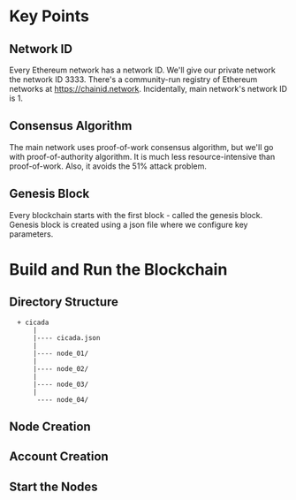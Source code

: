 # Key Points

## Network ID
Every Ethereum network has a network ID. We'll give our private network the network ID 3333. There's a community-run registry of Ethereum networks at https://chainid.network. Incidentally, main network's network ID is 1. 

## Consensus Algorithm
The main network uses proof-of-work consensus algorithm, but we'll go with proof-of-authority algorithm. It is much less resource-intensive than proof-of-work. Also, it avoids the 51% attack problem. 

## Genesis Block
Every blockchain starts with the first block - called the genesis block. Genesis block is created using a json file where we configure key parameters. 

# Build and Run the Blockchain

## Directory Structure
```
  + cicada
      |
      |---- cicada.json
      |
      |---- node_01/
      |
      |---- node_02/
      |
      |---- node_03/
      |
       ---- node_04/
```
## Node Creation

## Account Creation

## Start the Nodes
